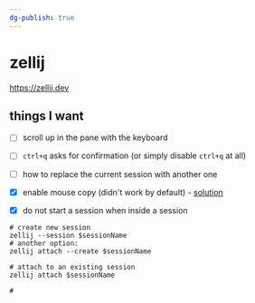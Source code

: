 ```yaml
---
dg-publish: true
---
```

# zellij

<https://zellij.dev>

## things I want

- [ ] scroll up in the pane with the keyboard
- [ ] `ctrl+q` asks for confirmation (or simply disable `ctrl+q` at all)
- [ ] how to replace the current session with another one
- [x] enable mouse copy (didn't work by default) - [solution](https://zellij.dev/documentation/faq.html#copy--paste-isnt-working-how-can-i-fix-this)
- [x] do not start a session when inside a session



```shell
# create new session
zellij --session $sessionName
# another option:
zellij attach --create $sessionName

# attach to an existing session
zellij attach $sessionName

# 
```